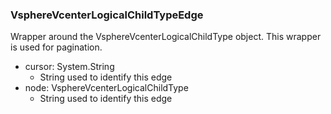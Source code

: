 ### VsphereVcenterLogicalChildTypeEdge
Wrapper around the VsphereVcenterLogicalChildType object. This wrapper is used for pagination.

- cursor: System.String
  - String used to identify this edge
- node: VsphereVcenterLogicalChildType
  - String used to identify this edge
